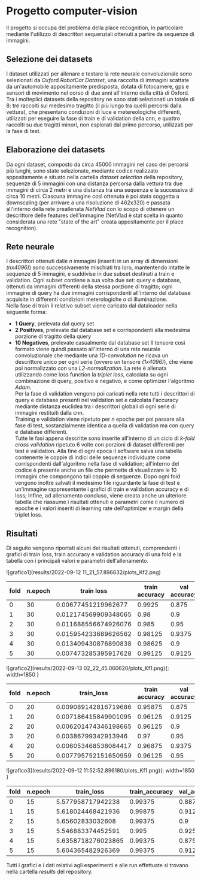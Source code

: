 # Progetto computer-vision

Il progetto si occupa del problema della place recognition, in particolare mediante l'utilizzo di descrittori sequenziali ottenuti a partire da sequenze di immagini.

## Selezione dei datasets

I dataset utilizzati per allenare e testare la rete neurale convoluzionale sono selezionati da *Oxford RobotCar Dataset*, una raccolta di immagini scattate da un'automobile appositamente predisposta, dotata di fotocamere, gps e sensori di movimento nel corso di due anni all'interno della città di Oxford. Tra i molteplici datasets della repository ne sono stati selezionati un totale di 8: tre raccolti sul medesimo tragitto (il più lungo tra quelli percorsi dalla vettura), che presentano condizioni di luce e metereologiche differenti, utilizzati per eseguire la fase di train e di validation della cnn, e quattro raccolti su due tragitti minori, non esplorati dal primo percorso, utilizzati per la fase di test.

## Elaborazione dei datasets

Da ogni dataset, composto da circa 45000 immagini nel caso dei percorsi più lunghi, sono state selezionate, mediante codice realizzato appositamente e situato nella cartella *dataset selection* della repository, sequenze di 5 immagini con una distanza percorsa dalla vettura tra due immagini di circa 2 metri e una distanza tra una sequenza e la successiva di circa 10 metri. Ciascuna immagine così ottenuta è poi stata soggetta a downscaling (per arrivare a una risoluzione di 462x320) e passata all'interno della rete preallenata *NetVlad* con lo scopo di ottenere un descrittore delle features dell'immagine (NetVlad è stat scelta in quanto considerata una rete "state of the art" creata appositamente per il place recognition).  

## Rete neurale

I descrittori ottenuti dalle *n* immagini (inseriti in un array di dimensioni *(nx4096)*) sono successivamente mischiati tra loro, mantentendo intatte le sequenze di 5 immagini, e suddivise in due subset destinati a train e validation. Ogni subset contiene a sua volta due set: query e database, ottenuti da immagini differenti della stessa porzione di tragitto; ogni immagine di query ha due immagini corrispondenti all'interno del database acquisite in differenti condizioni meterologiche o di illuminazione.  
Nella fase di train il relativo subset viene caricato dal dataloader nella seguente forma: 
- **1 Query**, prelevata dal query set  
- **2 Positives**, prelevate dal database set e corrispondenti alla medesima porzione di tragitto della query
- **10 Negatives**, prelevate casualmente dal database set
Il tensore così formato viene quindi passato all'interno di una rete neurale convoluzionale che mediante una *1D-convolution* ne ricava un descrittore unico per ogni serie (ovvero un tensore *(1x4096)*), che viene poi normalizzato con una *L2-normalization*. La rete è allenata utilizzando come loss function la *triplet loss*, calcolata su ogni combinazione di query, positivo e negativo, e come optimizer l'algoritmo *Adam*.  
Per la fase di validation vengono poi caricati nella rete tutti i descrittori di query e database presenti nel validation set e calcolata l'accuracy mediante distanza euclidea tra i descrittori globali di ogni serie di immagini restituiti dalla cnn.  
Training e validation viene ripetuto per *n* epoche per poi passare alla fase di test, sostanzialmente identica a quella di validation ma con query e database differenti.  
Tutte le fasi appena descritte sono inserite all'interno di un ciclo di *k-fold cross validation* ripetuto 6 volte con porzioni di dataset differenti per test e validation. Alla fine di ogni epoca il software salva una tabella contenente le coppie di indici delle sequenze individuate come corrispondenti dall'algoritmo nella fase di validation; all'interno del codice è presente anche un file che permette di visualizzare le 10 immagini che compongono tali coppie di sequenze. Dopo ogni fold vengono inoltre salvati il medesimo file riguardante la fase di test e un'immagine rappresentante i grafici di train e validation accuracy e di loss; Infine, ad allenamento concluso, viene creata anche un ulteriore tabella che riassume i risultati ottenuti e parametri come il numero di epoche e i valori inseriti di learning rate dell'optimizer e margin della triplet loss.

## Risultati

Di seguito vengono riportati alcuni dei risultati ottenuti, comprendenti i grafici di train loss, train accuracy e validation accuracy di una fold e la tabella con i principali valori e parametri dell'allenamento.  

![grafico1](results/2022-09-12 11_21_57.896632/plots_Kf2.png)

|fold|n.epoch|      train loss    |train accuracy|val accuracy|  test accuracy   |t.l. margin|learning reate|NpQ|
|----|-------|--------------------|--------------|------------|------------------|-----------|--------------|---|
| 0  |  30   |0.00677451219962677 |    0.9925    |   0.875    |0.7428571428571429|   0.1     |    1e-05     |10 |
| 1  |  30   |0.012174569909348065|    0.98      |   0.9      |0.8               |   0.1     |    1e-05     |10 |
| 2  |  30   |0.011688556674926076|    0.985     |   0.95     |0.75              |   0.1     |    1e-05     |10 |
| 3  |  30   |0.015954233689626562|    0.98125   |   0.9375   |0.8142857142857143|   0.1     |    1e-05     |10 |
| 4  |  30   |0.013409430876890838|    0.98625   |   0.9      |0.75              |   0.1     |    1e-05     |10 |
| 5  |  30   |0.007473285395917628|    0.99125   |   0.9125   |0.7785714285714286|   0.1     |    1e-05     |10 |

![grafico2](results/2022-09-13 02_22_45.060620/plots_Kf1.png){: width=1850 }

|fold|n.epoch|     train_loss     |train accuracy|val accuracy|  test accuracy   |t.l. margin|learning reate|NpQ|
|----|-------|--------------------|--------------|------------|------------------|-----------|--------------|---|
| 0  |  20   |0.009089142816719686|    0.95875   |   0.875    |0.7642857142857142|   0.01    |    1e-05     |10 |
| 1  |  20   |0.007186415849901095|    0.96125   |   0.9125   |0.7642857142857142|   0.01    |    1e-05     |10 |
| 2  |  20   |0.006201474346198665|    0.96125   |   0.9      |0.7357142857142858|   0.01    |    1e-05     |10 |
| 3  |  20   |0.00386799342913946 |    0.97      |   0.95     |0.7714285714285715|   0.01    |    1e-05     |10 |
| 4  |  20   |0.006053468538084417|    0.96875   |   0.9375   |0.7357142857142858|   0.01    |    1e-05     |10 |
| 5  |  20   |0.007795752151650959|    0.96125   |   0.95     |0.7785714285714286|   0.01    |    1e-05     |10 |

![grafico3](results/2022-09-12 11:52:52.896180/plots_Kf1.png){: width=1850 }

|fold|n.epoch|train_loss          |train_accuracy|val_accuracy|test_accuracy     |t.l.margin|learning_reate|NpQ|
|----|-------|--------------------|--------------|------------|------------------|----------|--------------|---|
|0   |15     |5.577958717942238   |0.99375       |0.8875      |0.7857142857142857|1.0       |1e-05         |10 |
|1   |15     |5.618024468421936   |0.99875       |0.9125      |0.7071428571428572|1.0       |1e-05         |10 |
|2   |15     |5.65602833032608    |0.99375       |0.9         |0.7285714285714285|1.0       |1e-05         |10 |
|3   |15     |5.546883374452591   |0.995         |0.925       |0.75              |1.0       |1e-05         |10 |
|4   |15     |5.6358718276023865  |0.99375       |0.875       |0.7571428571428571|1.0       |1e-05         |10 |
|5   |15     |5.604365482926369   |0.99375       |0.9125      |0.7642857142857142|1.0       |1e-05         |10 |

  
Tutti i grafici e i dati relativi agli esperimenti e alle run effettuate si trovano nella cartella *results* del repository.
